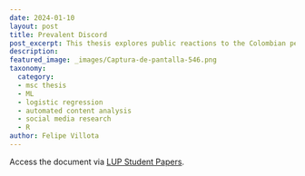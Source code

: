 ```yaml
---
date: 2024-01-10
layout: post
title: Prevalent Discord
post_excerpt: This thesis explores public reactions to the Colombian peace process via social media data, analyzing sentiment and opinion across 1.3 million user comments on 15,509 news media Facebook posts from 2020 to 2022, amidst events like the COVID-19 pandemic and unprecedented sociopolitical shifts.
description: 
featured_image: _images/Captura-de-pantalla-546.png
taxonomy:
  category:
  - msc thesis
  - ML
  - logistic regression
  - automated content analysis
  - social media research
  - R
author: Felipe Villota 
---
```


Access the document via <a href="https://lup.lub.lu.se/student-papers/search/publication/9149293" target="_blank" class="creator">LUP Student Papers</a>.

